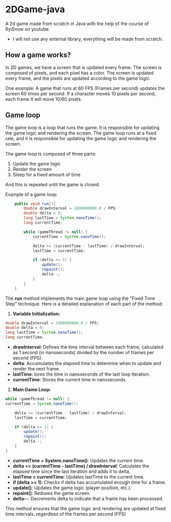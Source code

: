 # 2DGame-java
A 2d game made from scratch in Java with the help of the course of RyiSnow on youtube.

- I will not use any external library, everything will be made from scratch.

## How a game works?
In 2D games, we have a screen that is updated every frame. The screen is composed of pixels, and each pixel has a color. The screen is updated every frame, and the pixels are updated according to the game logic.

One example: A game that runs at 60 FPS (Frames per second) updates the screen 60 times per second. If a character moves 10 pixels per second, each frame it will move 10/60 pixels.

## Game loop
The game loop is a loop that runs the game. It is responsible for updating the game logic and rendering the screen. The game loop runs at a fixed rate, and it is responsible for updating the game logic and rendering the screen.

The game loop is composed of three parts:
1. Update the game logic
2. Render the screen
3. Sleep for a fixed amount of time

And this is repeated until the game is closed.

Example of a game loop:
```java
    public void run(){
        double drawInterval = 1000000000.0 / FPS;
        double delta = 0;
        long lastTime = System.nanoTime();
        long currentTime;

        while (gameThread != null) {
            currentTime = System.nanoTime();

            delta += (currentTime - lastTime) / drawInterval;
            lastTime = currentTime;

            if (delta >= 1) {
                update();
                repaint();
                delta--;
            }
        }
    }
```
The <b>run</b> method implements the main game loop using the "Fixed Time Step" technique. Here is a detailed explanation of each part of the method:

1. <b>Variable Initialization:</b>  
```java
double drawInterval = 1000000000.0 / FPS;
double delta = 0;
long lastTime = System.nanoTime();
long currentTime;
```
- <b>drawInterval</b>: Defines the time interval between each frame, calculated as 1 second (in nanoseconds) divided by the number of frames per second (FPS).
- <b>delta</b>: Accumulates the elapsed time to determine when to update and render the next frame.
- <b>lastTime</b>: tores the time in nanoseconds of the last loop iteration.
- <b>currentTime</b>: Stores the current time in nanoseconds. 

2. <b>Main Game Loop:</b>

```java
while (gameThread != null) {
currentTime = System.nanoTime();

    delta += (currentTime - lastTime) / drawInterval;
    lastTime = currentTime;

    if (delta >= 1) {
        update();
        repaint();
        delta--;
    }
}
```
- <b>currentTime = System.nanoTime()</b>: Updates the current time.
- <b>delta += (currentTime - lastTime) / drawInterval</b>: Calculates the elapsed time since the last iteration and adds it to delta.
- <b>lastTime = currentTime</b>: Updates lastTime to the current time.
- <b>if (delta >= 1)</b>: Checks if delta has accumulated enough time for a frame.
- <b>update()</b>: Updates the game logic (player position, etc.).
- <b>repaint()</b>: Redraws the game screen.
- <b>delta--</b>: Decrements delta to indicate that a frame has been processed.

This method ensures that the game logic and rendering are updated at fixed time intervals, regardless of the frames per second (FPS)
